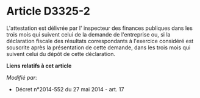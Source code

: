 # Article D3325-2

L'attestation est délivrée par l'  inspecteur des finances publiques dans les trois mois qui suivent celui de la demande de
l'entreprise ou, si la déclaration fiscale des résultats correspondants à l'exercice considéré est souscrite après la
présentation de cette demande, dans les trois mois qui suivent celui du dépôt de cette déclaration.

**Liens relatifs à cet article**

_Modifié par_:

  - Décret n°2014-552 du 27 mai 2014 - art. 17
